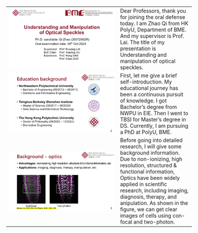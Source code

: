 <table>
  <tr>
    <td style="width:60%;"><img src="/Publication/PhD_thesis/PPT%20(1).JPG" width="100%"/></td>
    <td style="width:40%;">Dear Professors, thank you for joining the oral defense today. I am Zhao Qi from HK PolyU, Department of BME. And my supervisor is Prof. Lai. The title of my presentation is Understanding and manipulation of optical speckles.</td>
  </tr>

  <tr>
    <td style="width:40%;"><img src="/Publication/PhD_thesis/PPT%20(2).JPG" width="100%"/></td>
    <td style="width:60%;">First, let me give a brief self-introduction. My educational journey has been a continuous pursuit of knowledge. I got Bachelor’s degree from NWPU in EIE. Then I went to TBSI for Master’s degree in DS. Currently, I am pursuing a PhD at PolyU, BME. </td>
  </tr>

  <tr>
    <td style="width:40%;"><img src="/Publication/PhD_thesis/PPT%20(3).JPG" width="100%"/></td>
    <td style="width:60%;"> Before going into detailed research, I will give some background information. Due to non-ionizing, high resolution, structured & functional information, Optics have been widely applied in scientific research, including imaging, diagnosis, therapy, and anipulation. As shown in the figure, we can get clear images of cells using con-focal and two-photon. </td>
  </tr>


</table>



